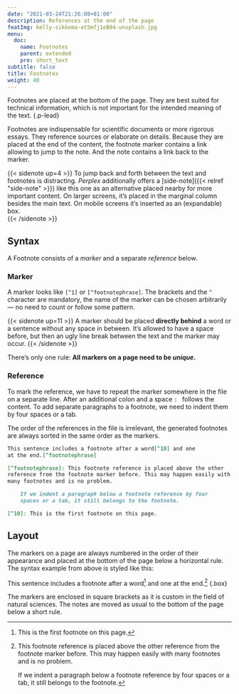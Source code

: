 ```yaml
---
date: "2021-03-24T21:26:08+01:00"
description: References at the end of the page
featImg: kelly-sikkema-et5mfj1eB94-unsplash.jpg
menu:
  doc:
    name: Footnotes
    parent: extended
    pre: short_text
subtitle: false
title: Footnotes
weight: 40
---
```


Footnotes are placed at the bottom of the page. They are best suited for technical information, which is not important for the intended meaning of the text. 
{.p-lead} <!--more-->

Footnotes are indispensable for scientific documents or more rigorous essays. They reference sources or elaborate on details. Because they are placed at the end of the content, the footnote marker contains a link allowing to jump to the note. And the note contains a link back to the marker. 

{{< sidenote up=4 >}}
To jump back and forth between the text and footnotes is distracting. _Perplex_ additionally offers a [side-note]({{< relref "side-note" >}}) like this one as an alternative placed nearby for more important content. On larger screens, it’s placed in the marginal column besides the main text. On mobile screens it’s inserted as an (expandable) box.  
{{< /sidenote >}}
## Syntax

A Footnote consists of a *marker* and a separate *reference* below.

### Marker

A marker looks like `[^1]` or `[^footnotephrase]`. The brackets and the `^` character are mandatory, the name of the marker can be chosen arbitrarily — no need to count or follow some pattern. 

{{< sidenote up=11 >}}
A marker should be placed **directly behind** a word or a sentence without any space in between. It’s allowed to have a space before, but then an ugly line break between the text and the marker may occur.
{{< /sidenote >}}

There’s only one rule: **All markers on a page need to be *unique*.**

### Reference

To mark the reference, we have to repeat the marker somewhere in the file on a separate line. After an additional colon and a space `: ` follows the content. To add separate paragraphs to a footnote, we need to indent them by four spaces or a tab.

The order of the references in the file is irrelevant, the generated footnotes are always sorted in the same order as the markers. 

```md
This sentence includes a footnote after a word[^10] and one 
at the end.[^footnotephrase]

[^footnotephrase]: This footnote reference is placed above the other
reference from the footnote marker before. This may happen easily with
many footnotes and is no problem.

	If we indent a paragraph below a footnote reference by four
 	spaces or a tab, it still belongs to the footnote.

[^10]: This is the first footnote on this page.
```

## Layout

The markers on a page are always numbered in the order of their appearance and placed at the bottom of the page below a horizontal rule. The syntax example from above is styled like this:

This sentence includes a footnote after a word[^10]  and one at the end.[^footnotephrase]
{.box}

[^footnotephrase]: This footnote reference is placed above the other reference from the footnote marker before. This may happen easily with many footnotes and is no problem.

	If we indent a paragraph below a footnote reference by four spaces or a tab, it still belongs to the footnote.

[^10]: This is the first footnote on this page.

The markers are enclosed in square brackets as it is custom in the field of natural sciences. The notes are moved as usual to the bottom of the page below a short rule.
